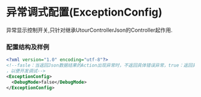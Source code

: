 # 异常调式配置(ExceptionConfig)

异常显示控制开关,只针对继承UtourControllerJson的Controller起作用.
  
### 配置结构及样例
```xml
<?xml version="1.0" encoding="utf-8"?>
<!--fasle：当返回Json数据结果的Action出现异常时，不返回具体错误异常，true：返回具体的错误异常信息
，以便开发调试-->
<ExceptionConfig>
  <DebugMode>false</DebugMode>
</ExceptionConfig>
````

